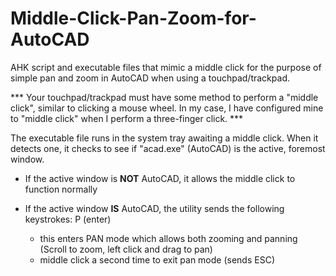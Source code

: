 # Middle-Click-Pan-Zoom-for-AutoCAD
AHK script and executable files that mimic a middle click for the purpose of simple pan and zoom in AutoCAD when using a touchpad/trackpad.

*** Your touchpad/trackpad must have some method to perform a "middle click", similar to clicking a mouse wheel. In my case, I have configured mine to "middle click" when I perform a three-finger click. ***

The executable file runs in the system tray awaiting a middle click. When it detects one, it checks to see if "acad.exe" (AutoCAD) is the active, foremost window.

- If the active window is <b>NOT</b> AutoCAD, it allows the middle click to function normally

- If the active window <b>IS</b> AutoCAD, the utility sends the following keystrokes: P (enter)
  - this enters PAN mode which allows both zooming and panning (Scroll to zoom, left click and drag to pan)
  - middle click a second time to exit pan mode (sends ESC)
